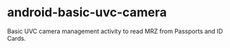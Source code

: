 # android-basic-uvc-camera
Basic UVC camera management activity to read MRZ from Passports and ID Cards.
